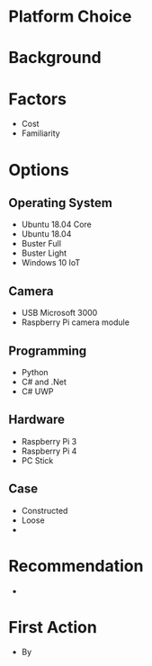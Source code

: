 # Platform Choice

# Background



# Factors

* Cost
* Familiarity

# Options

## Operating System

* Ubuntu 18.04 Core
* Ubuntu 18.04
* Buster Full
* Buster Light
* Windows 10 IoT

## Camera

* USB Microsoft 3000
* Raspberry Pi camera module

## Programming

* Python
* C# and .Net
* C# UWP

## Hardware

* Raspberry Pi 3
* Raspberry Pi 4
* PC Stick

## Case

* Constructed
* Loose
* 

# Recommendation

* 

# First Action

* By